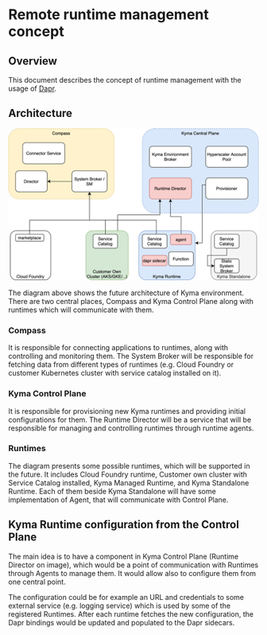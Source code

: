 # Remote runtime management concept

## Overview

This document describes the concept of runtime management with the usage of [Dapr](https://dapr.io).

## Architecture

![Concept image](assets/concept.png?raw=true "Concept")

The diagram above shows the future architecture of Kyma environment.
There are two central places, Compass and Kyma Control Plane along with runtimes which will communicate with them.

### Compass
It is responsible for connecting applications to runtimes, along with controlling and monitoring them.
The System Broker will be responsible for fetching data from different types of runtimes (e.g. Cloud Foundry or customer Kubernetes cluster with service catalog installed on it).  

### Kyma Control Plane
It is responsible for provisioning new Kyma runtimes and providing initial configurations for them. 
The Runtime Director will be a service that will be responsible for managing and controlling runtimes through runtime agents.

### Runtimes
The diagram presents some possible runtimes, which will be supported in the future. It includes Cloud Foundry runtime, Customer own cluster with Service Catalog installed, Kyma Managed Runtime, and Kyma Standalone Runtime. 
Each of them beside Kyma Standalone will have some implementation of Agent, that will communicate with Control Plane.

## Kyma Runtime configuration from the Control Plane
The main idea is to have a component in Kyma Control Plane (Runtime Director on image), which would be a point of communication with Runtimes through Agents to manage them. It would allow also to configure them from one central point.

The configuration could be for example an URL and credentials to some external service (e.g. logging service) which is used by some of the registered Runtimes. After each runtime fetches the new configuration, the Dapr bindings would be updated and populated to the Dapr sidecars.
